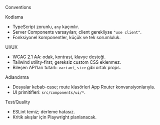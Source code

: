 Conventions

Kodlama
- TypeScript zorunlu, `any` kaçınılır.
- Server Components varsayılan; client gerekliyse `"use client"`.
- Fonksiyonel komponentler, küçük ve tek sorumluluk.

UI/UX
- WCAG 2.1 AA: odak, kontrast, klavye desteği.
- Tailwind utility-first; gereksiz custom CSS eklenmez.
- Bileşen API’ları tutarlı: `variant`, `size` gibi ortak props.

Adlandırma
- Dosyalar kebab-case; route klasörleri App Router konvansiyonlarıyla.
- UI primitifleri: `src/components/ui/*`.

Test/Quality
- ESLint temiz; derleme hatasız.
- Kritik akışlar için Playwright planlanacak.

